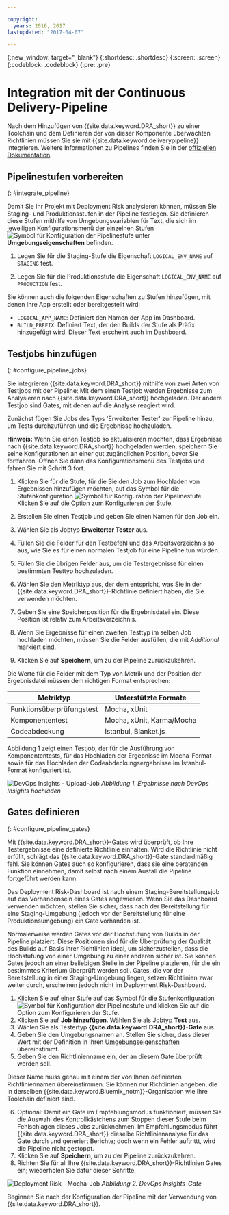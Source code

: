 ```yaml
---

copyright:
  years: 2016, 2017
lastupdated: "2017-04-07"

---
```


{:new_window: target="_blank"}
{:shortdesc: .shortdesc}
{:screen: .screen}
{:codeblock: .codeblock}
{:pre: .pre}

# Integration mit der Continuous Delivery-Pipeline

Nach dem Hinzufügen von {{site.data.keyword.DRA_short}} zu einer Toolchain und dem Definieren der von dieser Komponente überwachten Richtlinien müssen Sie sie mit {{site.data.keyword.deliverypipeline}} integrieren. Weitere Informationen zu Pipelines finden Sie in der [offiziellen Dokumentation](/docs/services/ContinuousDelivery/pipeline_working.html).

## Pipelinestufen vorbereiten
{: #integrate_pipeline}

Damit Sie Ihr Projekt mit Deployment Risk analysieren können, müssen Sie Staging- und Produktionsstufen in der Pipeline festlegen. Sie definieren diese Stufen mithilfe von Umgebungsvariablen für Text, die sich im jeweiligen Konfigurationsmenü der einzelnen Stufen ![Symbol für Konfiguration der Pipelinestufe](images/pipeline-stage-configuration-icon.png) unter **Umgebungseigenschaften** befinden.

1. Legen Sie für die Staging-Stufe die Eigenschaft `LOGICAL_ENV_NAME` auf `STAGING` fest. 

2. Legen Sie für die Produktionsstufe die Eigenschaft `LOGICAL_ENV_NAME` auf `PRODUCTION` fest. 

Sie können auch die folgenden Eigenschaften zu Stufen hinzufügen, mit denen Ihre App erstellt oder bereitgestellt wird:

* `LOGICAL_APP_NAME`: Definiert den Namen der App im Dashboard.
* `BUILD_PREFIX`: Definiert Text, der den Builds der Stufe als Präfix hinzugefügt wird. Dieser Text erscheint auch im Dashboard. 

## Testjobs hinzufügen
{: #configure_pipeline_jobs}

Sie integrieren {{site.data.keyword.DRA_short}} mithilfe von zwei Arten von Testjobs mit der Pipeline: Mit dem einen Testjob werden Ergebnisse zum Analysieren nach {{site.data.keyword.DRA_short}} hochgeladen. Der andere Testjob sind Gates, mit denen auf die Analyse reagiert wird. 

Zunächst fügen Sie Jobs des Typs 'Erweiterter Tester' zur Pipeline hinzu, um Tests durchzuführen und die Ergebnisse hochzuladen. 

**Hinweis:** Wenn Sie einen Testjob so aktualisieren möchten, dass Ergebnisse nach {{site.data.keyword.DRA_short}} hochgeladen werden, speichern Sie seine Konfigurationen an einer gut zugänglichen Position, bevor Sie fortfahren. Öffnen Sie dann das Konfigurationsmenü des Testjobs und fahren Sie mit Schritt 3 fort. 

1. Klicken Sie für die Stufe, für die Sie den Job zum Hochladen von Ergebnissen hinzufügen möchten, auf das Symbol für die Stufenkonfiguration ![Symbol für Konfiguration der Pipelinestufe](images/pipeline-stage-configuration-icon.png). Klicken Sie auf die Option zum Konfigurieren der Stufe.
2. Erstellen Sie einen Testjob und geben Sie einen Namen für den Job ein. 
3. Wählen Sie als Jobtyp **Erweiterter Tester** aus.
4. Füllen Sie die Felder für den Testbefehl und das Arbeitsverzeichnis so aus, wie Sie es für einen normalen Testjob für eine Pipeline tun würden. 
5. Füllen Sie die übrigen Felder aus, um die Testergebnisse für einen bestimmten Testtyp hochzuladen. 

 1. Wählen Sie den Metriktyp aus, der dem entspricht, was Sie in der {{site.data.keyword.DRA_short}}-Richtlinie definiert haben, die Sie verwenden möchten.
 2. Geben Sie eine Speicherposition für die Ergebnisdatei ein. Diese Position ist relativ zum Arbeitsverzeichnis. 

6. Wenn Sie Ergebnisse für einen zweiten Testtyp im selben Job hochladen möchten, müssen Sie die Felder ausfüllen, die mit *Additional* markiert sind.
7. Klicken Sie auf **Speichern**, um zu der Pipeline zurückzukehren.

Die Werte für die Felder mit dem Typ von Metrik und der Position der Ergebnisdatei müssen dem richtigen Format entsprechen:

<table><thead>
<tr>
<th>Metriktyp</th>
<th>Unterstützte Formate</th>
</tr>
</thead><tbody>
<tr>
<td>Funktionsüberprüfungstest</td>
<td>Mocha, xUnit</td>
</tr>
<tr>
<td>Komponententest</td>
<td>Mocha, xUnit, Karma/Mocha</td>
</tr>
<tr>
<td>Codeabdeckung</td>
<td>Istanbul, Blanket.js</td>
</tr>
</tbody></table>

Abbildung 1 zeigt einen Testjob, der für die Ausführung von Komponententests, für das Hochladen der Ergebnisse im Mocha-Format sowie für das Hochladen der Codeabdeckungsergebnisse im Istanbul-Format konfiguriert ist.

![DevOps Insights - Upload-Job](images/insights_upload_job.png)
*Abbildung 1. Ergebnisse nach DevOps Insights hochladen*

## Gates definieren
{: #configure_pipeline_gates}

Mit {{site.data.keyword.DRA_short}}-Gates wird überprüft, ob Ihre Testergebnisse eine definierte Richtlinie einhalten. Wird die Richtlinie nicht erfüllt, schlägt das {{site.data.keyword.DRA_short}}-Gate standardmäßig fehl. Sie können Gates auch so konfigurieren, dass sie eine beratenden Funktion einnehmen, damit selbst nach einem Ausfall die Pipeline fortgeführt werden kann.

Das Deployment Risk-Dashboard ist nach einem Staging-Bereitstellungsjob auf das Vorhandensein eines Gates angewiesen. Wenn Sie das Dashboard verwenden möchten, stellen Sie sicher, dass nach der Bereitstellung für eine Staging-Umgebung (jedoch vor der Bereitstellung für eine Produktionsumgebung) ein Gate vorhanden ist.

Normalerweise werden Gates vor der Hochstufung von Builds in der Pipeline platziert. Diese Positionen sind für die Überprüfung der Qualität des Builds auf Basis Ihrer Richtlinien ideal, um sicherzustellen, dass die Hochstufung von einer Umgebung zu einer anderen sicher ist. Sie können Gates jedoch an einer beliebigen Stelle in der Pipeline platzieren, für die ein bestimmtes Kriterium überprüft werden soll. Gates, die vor der Bereitstellung in einer Staging-Umgebung liegen, setzen Richtlinien zwar weiter durch, erscheinen jedoch nicht im Deployment Risk-Dashboard.

1. Klicken Sie auf einer Stufe auf das Symbol für die Stufenkonfiguration ![Symbol für Konfiguration der Pipelinestufe](images/pipeline-stage-configuration-icon.png) und klicken Sie auf die Option zum Konfigurieren der Stufe.
2. Klicken Sie auf **Job hinzufügen**. Wählen Sie als Jobtyp **Test** aus.
3. Wählen Sie als Testertyp **{{site.data.keyword.DRA_short}}-Gate** aus.
4. Geben Sie den Umgebungsnamen an. Stellen Sie sicher, dass dieser Wert mit der Definition in Ihren [Umgebungseigenschaften](#toolchain_pipeline_props) übereinstimmt.
5. Geben Sie den Richtlinienname ein, der an diesem Gate überprüft werden soll.

 Dieser Name muss genau mit einem der von Ihnen definierten Richtliniennamen übereinstimmen. Sie können nur Richtlinien angeben, die in derselben {{site.data.keyword.Bluemix_notm}}-Organisation wie Ihre Toolchain definiert sind.

6. Optional: Damit ein Gate im Empfehlungsmodus funktioniert, müssen Sie die Auswahl des Kontrollkästchens zum Stoppen dieser Stufe beim Fehlschlagen dieses Jobs zurücknehmen. Im Empfehlungsmodus führt {{site.data.keyword.DRA_short}} dieselbe Richtlinienanalyse für das Gate durch und generiert Berichte; doch wenn ein Fehler auftrittt, wird die Pipeline nicht gestoppt.
7. Klicken Sie auf **Speichern**, um zu der Pipeline zurückzukehren.
8. Richten Sie für all Ihre {{site.data.keyword.DRA_short}}-Richtlinien Gates ein; wiederholen Sie dafür dieser Schritte.

![Deployment Risk - Mocha-Job](images/insights_gate_job.png)
*Abbildung 2. DevOps Insights-Gate*

Beginnen Sie nach der Konfiguration der Pipeline mit der Verwendung von {{site.data.keyword.DRA_short}}. 
